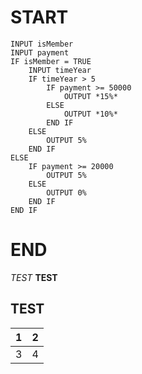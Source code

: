 # START
    INPUT isMember
    INPUT payment
    IF isMember = TRUE
        INPUT timeYear
        IF timeYear > 5
            IF payment >= 50000
                OUTPUT *15%*
            ELSE
                OUTPUT *10%*
            END IF
        ELSE
            OUTPUT 5%
        END IF
    ELSE
        IF payment >= 20000
            OUTPUT 5%
        ELSE
            OUTPUT 0%
        END IF
    END IF
# END

_TEST_
**TEST**
## TEST

|1|2|
|---|---
|3|4|
